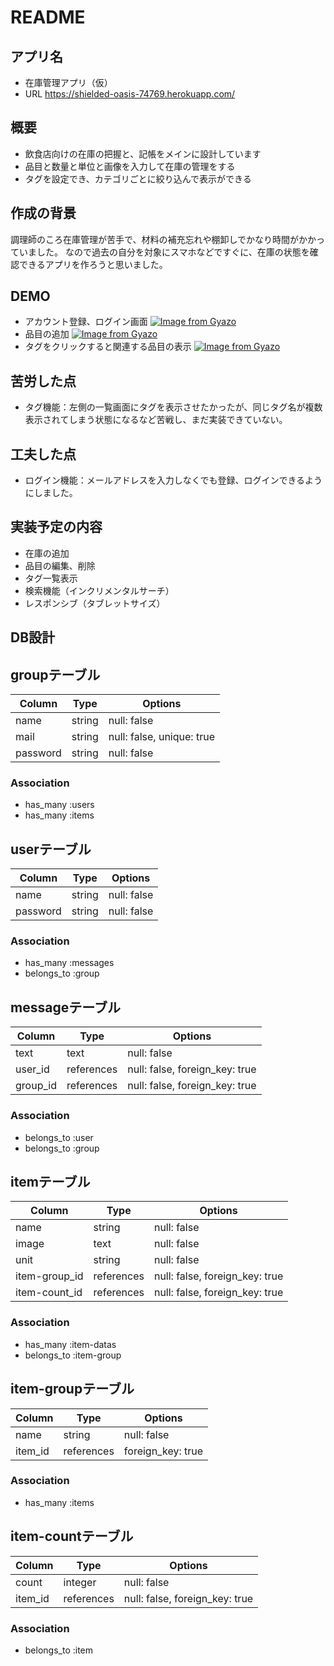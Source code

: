 # README

## アプリ名
- 在庫管理アプリ（仮）
- URL https://shielded-oasis-74769.herokuapp.com/

## 概要
- 飲食店向けの在庫の把握と、記帳をメインに設計しています
- 品目と数量と単位と画像を入力して在庫の管理をする
- タグを設定でき、カテゴリごとに絞り込んで表示ができる

## 作成の背景
調理師のころ在庫管理が苦手で、材料の補充忘れや棚卸しでかなり時間がかかっていました。
なので過去の自分を対象にスマホなどですぐに、在庫の状態を確認できるアプリを作ろうと思いました。

## DEMO
- アカウント登録、ログイン画面
[![Image from Gyazo](https://i.gyazo.com/f330560e2635c5372bca072a5410626e.png)](https://gyazo.com/f330560e2635c5372bca072a5410626e)
- 品目の追加
[![Image from Gyazo](https://i.gyazo.com/5ee7c62bb4902602dd4cd79f581b7cca.gif)](https://gyazo.com/5ee7c62bb4902602dd4cd79f581b7cca)
- タグをクリックすると関連する品目の表示
[![Image from Gyazo](https://i.gyazo.com/2117de9b00364a61830905cf6f413540.gif)](https://gyazo.com/2117de9b00364a61830905cf6f413540)

## 苦労した点
- タグ機能：左側の一覧画面にタグを表示させたかったが、同じタグ名が複数表示されてしまう状態になるなど苦戦し、まだ実装できていない。

## 工夫した点
- ログイン機能：メールアドレスを入力しなくでも登録、ログインできるようにしました。

## 実装予定の内容
- 在庫の追加
- 品目の編集、削除
- タグ一覧表示
- 検索機能（インクリメンタルサーチ）
- レスポンシブ（タブレットサイズ）

## DB設計

## groupテーブル
|Column|Type|Options|
|------|----|-------|
|name|string|null: false|
|mail|string|null: false, unique: true|
|password|string|null: false|

### Association
- has_many :users
- has_many :items

## userテーブル
|Column|Type|Options|
|------|----|-------|
|name|string|null: false|
|password|string|null: false|

### Association
- has_many :messages
- belongs_to :group

## messageテーブル
|Column|Type|Options|
|------|----|-------|
|text|text|null: false|
|user_id|references|null: false, foreign_key: true|
|group_id|references|null: false, foreign_key: true|

### Association
- belongs_to :user
- belongs_to :group

## itemテーブル
|Column|Type|Options|
|------|----|-------|
|name|string|null: false|
|image|text|null: false|
|unit|string|null: false|
|item-group_id|references|null: false, foreign_key: true|
|item-count_id|references|null: false, foreign_key: true|

### Association
- has_many :item-datas
- belongs_to :item-group

## item-groupテーブル
|Column|Type|Options|
|------|----|-------|
|name|string|null: false|
|item_id|references|foreign_key: true|

### Association
- has_many :items

## item-countテーブル
|Column|Type|Options|
|------|----|-------|
|count|integer|null: false|
|item_id|references|null: false, foreign_key: true|

### Association
- belongs_to :item
